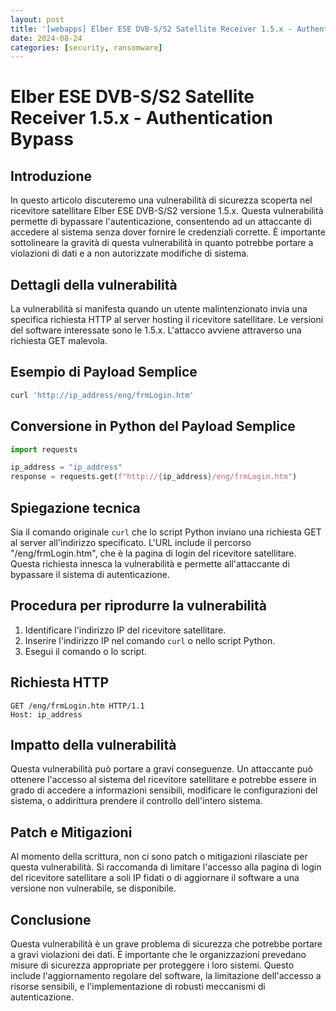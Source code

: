```yaml
---
layout: post
title: '[webapps] Elber ESE DVB-S/S2 Satellite Receiver 1.5.x - Authentication Bypass' 
date: 2024-08-24
categories: [security, ransomware]
---
```


# Elber ESE DVB-S/S2 Satellite Receiver 1.5.x - Authentication Bypass

## Introduzione
In questo articolo discuteremo una vulnerabilità di sicurezza scoperta nel ricevitore satellitare Elber ESE DVB-S/S2 versione 1.5.x. Questa vulnerabilità permette di bypassare l'autenticazione, consentendo ad un attaccante di accedere al sistema senza dover fornire le credenziali corrette. È importante sottolineare la gravità di questa vulnerabilità in quanto potrebbe portare a violazioni di dati e a non autorizzate modifiche di sistema.

## Dettagli della vulnerabilità
La vulnerabilità si manifesta quando un utente malintenzionato invia una specifica richiesta HTTP al server hosting il ricevitore satellitare. Le versioni del software interessate sono le 1.5.x. L'attacco avviene attraverso una richiesta GET malevola.

## Esempio di Payload Semplice

```bash
curl 'http://ip_address/eng/frmLogin.htm'
```

## Conversione in Python del Payload Semplice
```python
import requests

ip_address = "ip_address"
response = requests.get(f"http://{ip_address}/eng/frmLogin.htm")
```

## Spiegazione tecnica
Sia il comando originale `curl` che lo script Python inviano una richiesta GET al server all'indirizzo specificato. L'URL include il percorso "/eng/frmLogin.htm", che è la pagina di login del ricevitore satellitare. Questa richiesta innesca la vulnerabilità e permette all'attaccante di bypassare il sistema di autenticazione.

## Procedura per riprodurre la vulnerabilità
1. Identificare l'indirizzo IP del ricevitore satellitare.
2. Inserire l'indirizzo IP nel comando `curl` o nello script Python.
3. Esegui il comando o lo script.

## Richiesta HTTP 

```http
GET /eng/frmLogin.htm HTTP/1.1
Host: ip_address
```

## Impatto della vulnerabilità
Questa vulnerabilità può portare a gravi conseguenze. Un attaccante può ottenere l'accesso al sistema del ricevitore satellitare e potrebbe essere in grado di accedere a informazioni sensibili, modificare le configurazioni del sistema, o addirittura prendere il controllo dell'intero sistema.

## Patch e Mitigazioni
Al momento della scrittura, non ci sono patch o mitigazioni rilasciate per questa vulnerabilità. Si raccomanda di limitare l'accesso alla pagina di login del ricevitore satellitare a soli IP fidati o di aggiornare il software a una versione non vulnerabile, se disponibile.

## Conclusione
Questa vulnerabilità è un grave problema di sicurezza che potrebbe portare a gravi violazioni dei dati. È importante che le organizzazioni prevedano misure di sicurezza appropriate per proteggere i loro sistemi. Questo include l'aggiornamento regolare del software, la limitazione dell'accesso a risorse sensibili, e l'implementazione di robusti meccanismi di autenticazione.

